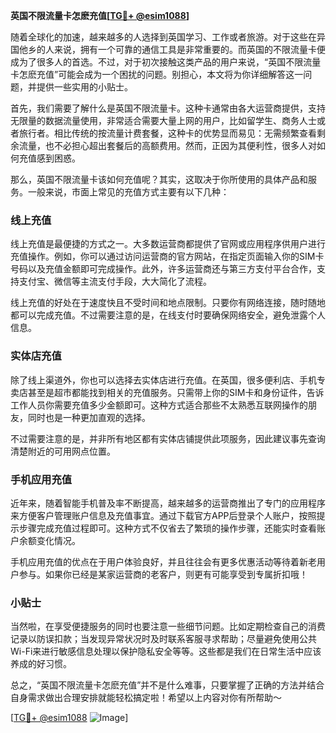 **英国不限流量卡怎麽充值[[TG💪+ @esim1088](https://t.me/s/esim1088)]**

随着全球化的加速，越来越多的人选择到英国学习、工作或者旅游。对于这些在异国他乡的人来说，拥有一个可靠的通信工具是非常重要的。而英国的不限流量卡便成为了很多人的首选。不过，对于初次接触这类产品的用户来说，“英国不限流量卡怎麽充值”可能会成为一个困扰的问题。别担心，本文将为你详细解答这一问题，并提供一些实用的小贴士。

首先，我们需要了解什么是英国不限流量卡。这种卡通常由各大运营商提供，支持无限量的数据流量使用，非常适合需要大量上网的用户，比如留学生、商务人士或者旅行者。相比传统的按流量计费套餐，这种卡的优势显而易见：无需频繁查看剩余流量，也不必担心超出套餐后的高额费用。然而，正因为其便利性，很多人对如何充值感到困惑。

那么，英国不限流量卡该如何充值呢？其实，这取决于你所使用的具体产品和服务。一般来说，市面上常见的充值方式主要有以下几种：

### 线上充值

线上充值是最便捷的方式之一。大多数运营商都提供了官网或应用程序供用户进行充值操作。例如，你可以通过访问运营商的官方网站，在指定页面输入你的SIM卡号码以及充值金额即可完成操作。此外，许多运营商还与第三方支付平台合作，支持支付宝、微信等主流支付手段，大大简化了流程。

线上充值的好处在于速度快且不受时间和地点限制。只要你有网络连接，随时随地都可以完成充值。不过需要注意的是，在线支付时要确保网络安全，避免泄露个人信息。

### 实体店充值

除了线上渠道外，你也可以选择去实体店进行充值。在英国，很多便利店、手机专卖店甚至是超市都能找到相关的充值服务。只需带上你的SIM卡和身份证件，告诉工作人员你需要充值多少金额即可。这种方式适合那些不太熟悉互联网操作的朋友，同时也是一种更加直观的选择。

不过需要注意的是，并非所有地区都有实体店铺提供此项服务，因此建议事先查询清楚附近的可用网点位置。

### 手机应用充值

近年来，随着智能手机普及率不断提高，越来越多的运营商推出了专门的应用程序来方便客户管理账户信息及充值事宜。通过下载官方APP后登录个人账户，按照提示步骤完成充值过程即可。这种方式不仅省去了繁琐的操作步骤，还能实时查看账户余额变化情况。

手机应用充值的优点在于用户体验良好，并且往往会有更多优惠活动等待着新老用户参与。如果你已经是某家运营商的老客户，则更有可能享受到专属折扣哦！

### 小贴士

当然啦，在享受便捷服务的同时也要注意一些细节问题。比如定期检查自己的消费记录以防误扣款；当发现异常状况时及时联系客服寻求帮助；尽量避免使用公共Wi-Fi来进行敏感信息处理以保护隐私安全等等。这些都是我们在日常生活中应该养成的好习惯。

总之，“英国不限流量卡怎麽充值”并不是什么难事，只要掌握了正确的方法并结合自身需求做出合理安排就能轻松搞定啦！希望以上内容对你有所帮助～

[[TG💪+ @esim1088](https://t.me/s/esim1088) ![Image](https://i.postimg.cc/4NQfJmqS/Snipaste-2025-05-13-00-14-12.png)]